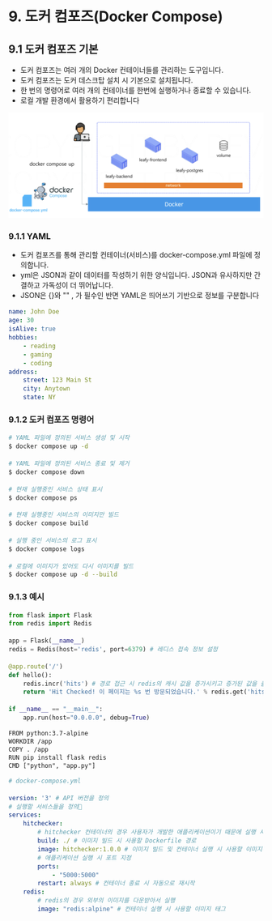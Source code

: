 # 9. 도커 컴포즈(Docker Compose)
## 9.1 도커 컴포즈 기본
- 도커 컴포즈는 여러 개의 Docker 컨테이너들를 관리하는 도구입니다.
- 도커 컴포즈는 도커 데스크탑 설치 시 기본으로 설치됩니다.
- 한 번의 명령어로 여러 개의 컨테이너를 한번에 실행하거나 종료할 수 있습니다.
- 로컬 개발 환경에서 활용하기 편리합니다

![도커 컴포즈](/media/도구%20및%20환경/Docker/강의%20정리/데브위키/개발자를%20위한%20쉬운%20도커/도커%20컴포즈.png)

### 9.1.1 YAML
- 도커 컴포즈를 통해 관리할 컨테이너(서비스)를 docker-compose.yml 파일에 정의합니다.
- yml은 JSON과 같이 데이터를 작성하기 위한 양식입니다. JSON과 유사하지만 간결하고 가독성이 더 뛰어납니다.
- JSON은 {}와 "" , 가 필수인 반면 YAML은 띄어쓰기 기반으로 정보를 구분합니다

```yaml
name: John Doe
age: 30
isAlive: true
hobbies:
	- reading
	- gaming
	- coding
address:
	street: 123 Main St
	city: Anytown
	state: NY
```

### 9.1.2 도커 컴포즈 명령어
```bash
# YAML 파일에 정의된 서비스 생성 및 시작
$ docker compose up -d

# YAML 파일에 정의된 서비스 종료 및 제거
$ docker compose down

# 현재 실행중인 서비스 상태 표시
$ docker compose ps

# 현재 실행중인 서비스의 이미지만 빌드
$ docker compose build

# 실행 중인 서비스의 로그 표시
$ docker compose logs

# 로컬에 이미지가 있어도 다시 이미지를 빌드
$ docker compose up -d --build
```

### 9.1.3 예시
```python
from flask import Flask
from redis import Redis

app = Flask(__name__)
redis = Redis(host='redis', port=6379) # 레디스 접속 정보 설정

@app.route('/')
def hello():
	redis.incr('hits') # 경로 접근 시 redis의 캐시 값을 증가시키고 증가된 값을 출력
	return 'Hit Checked! 이 페이지는 %s 번 방문되었습니다.' % redis.get('hits').decode('utf-8')

if __name__ == "__main__":
	app.run(host="0.0.0.0", debug=True)
```

```docker
FROM python:3.7-alpine
WORKDIR /app
COPY . /app
RUN pip install flask redis
CMD ["python", "app.py"]
```

```yaml
# docker-compose.yml

version: '3' # API 버전을 정의
# 실행할 서비스들을 정의
services:
	hitchecker:
		# hitchecker 컨테이너의 경우 사용자가 개발한 애플리케이션이기 때문에 실행 시 빌드 필요
		build: ./ # 이미지 빌드 시 사용할 Dockerfile 경로
		image: hitchecker:1.0.0 # 이미지 빌드 및 컨테이너 실행 시 사용할 이미지 태그
		# 애플리케이션 실행 시 포트 지정
		ports:
			- "5000:5000"
		restart: always # 컨테이너 종료 시 자동으로 재시작
	redis:
		# redis의 경우 외부의 이미지를 다운받아서 실행
		image: "redis:alpine" # 컨테이너 실행 시 사용할 이미지 태그
```
